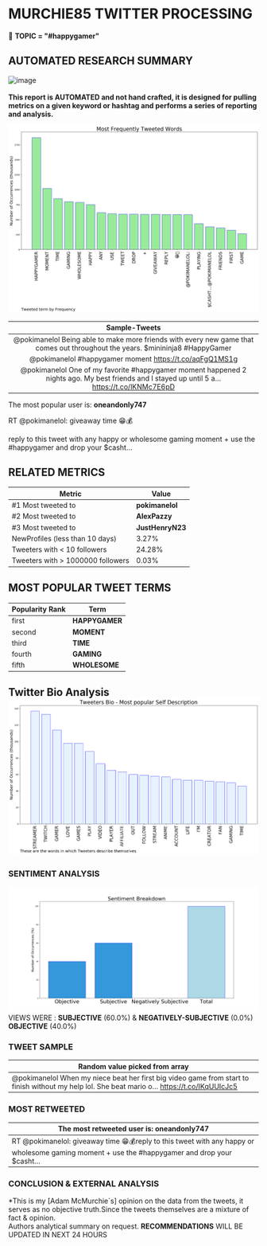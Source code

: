 # MURCHIE85 TWITTER PROCESSING 
&#x1F34E; **TOPIC = "#happygamer"**

## AUTOMATED RESEARCH SUMMARY

![image](https://marketingplatform.google.com/about/static/images/gmp/analytics-smb-benefit.jpg)
<br></br>
<b> This report is AUTOMATED and not hand crafted, it is designed for pulling metrics on a given keyword or hashtag and performs a series of reporting and analysis.</b>



![image](TWEETS.png)



|                **Sample-Tweets**        |
| :-------------: |
| @pokimanelol Being able to make more friends with every new game that comes out throughout the years. $minininja8 #HappyGamer |
| @pokimanelol #happygamer moment https://t.co/aqFgQ1MS1g |
| @pokimanelol One of my favorite #happygamer moment happened 2 nights ago. My best friends and I stayed up until 5 a… https://t.co/lKNMc7E6pD |

The most popular user is: **oneandonly747**
<div class="alert alert-block alert-danger"> RT @pokimanelol: giveaway time 😁💰

reply to this tweet with any happy or wholesome gaming moment + use the #happygamer and drop your $casht…</div>

## RELATED METRICS<br>
| Metric | Value |
| ------------- | ------------- |
| #1 Most tweeted to  | **pokimanelol** |
| #2 Most tweeted to  | **AlexPazzy** |
| #3 Most tweeted to  | **JustHenryN23** |
| NewProfiles (less than 10 days) | 3.27%  |
| Tweeters with < 10 followers  | 24.28%|
| Tweeters with > 1000000 followers  | 0.03%  |



## MOST POPULAR TWEET TERMS 


| Popularity Rank  | Term |
| ------------- | ------------- |
| first  | **HAPPYGAMER**  |
| second  | **MOMENT**  |
| third  | **TIME** |
| fourth  | **GAMING**  |
| fifth  | **WHOLESOME**  |


## Twitter Bio Analysis![image](BIO.png)
### SENTIMENT ANALYSIS
![image](sentiment.png)
VIEWS WERE : **SUBJECTIVE**  (60.0%) & **NEGATIVELY-SUBJECTIVE** (0.0%) **OBJECTIVE** (40.0%)

### TWEET SAMPLE 
| Random value picked from array |
| ------------- |
|@pokimanelol When my niece beat her first big video game from start to finish without my help lol. She beat mario o… https://t.co/IKqUUIcJc5 |

### MOST RETWEETED 

| The most retweeted user is: **oneandonly747**  |
| ------------- |
| RT @pokimanelol: giveaway time 😁💰reply to this tweet with any happy or wholesome gaming moment + use the #happygamer and drop your $casht… |

### CONCLUSION & EXTERNAL ANALYSIS

*This is my [Adam McMurchie`s] opinion on the data from the tweets, it serves as no objective truth.Since the tweets themselves are a mixture of fact & opinion.<br>
Authors analytical summary on request.
**RECOMMENDATIONS** WILL BE UPDATED IN NEXT  24 HOURS <br>